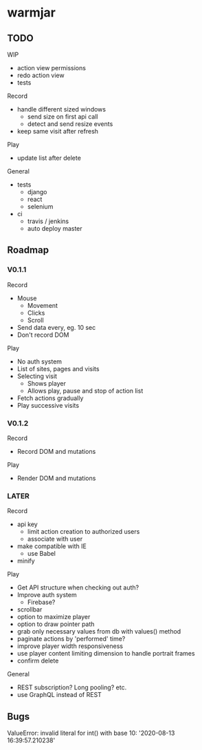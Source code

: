 # warmjar

## TODO

WIP
* action view permissions
* redo action view
* tests

Record
* handle different sized windows
  - send size on first api call
  - detect and send resize events
* keep same visit after refresh

Play
* update list after delete

General
* tests
  - django
  - react
  - selenium
* ci
  - travis / jenkins
  - auto deploy master


## Roadmap

### V0.1.1
Record
* Mouse
  - Movement
  - Clicks
  - Scroll
* Send data every, eg. 10 sec
* Don't record DOM

Play
* No auth system
* List of sites, pages and visits
* Selecting visit
  - Shows player
  - Allows play, pause and stop of action list
* Fetch actions gradually
* Play successive visits


### V0.1.2
Record
* Record DOM and mutations

Play
* Render DOM and mutations


### LATER

Record
* api key
  - limit action creation to authorized users
  - associate with user
* make compatible with IE
  - use Babel
* minify

Play
* Get API structure when checking out auth?
* Improve auth system
  - Firebase?
* scrollbar
* option to maximize player
* option to draw pointer path
* grab only necessary values from db with values() method
* paginate actions by 'performed' time?
* improve player width responsiveness
* use player content limiting dimension to handle portrait frames
* confirm delete

General
* REST subscription? Long pooling? etc.
* use GraphQL instead of REST


## Bugs

ValueError: invalid literal for int() with base 10: '2020-08-13 16:39:57.210238'    
